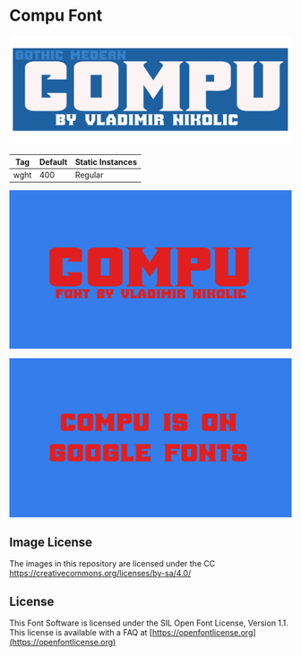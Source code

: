 # Compu Font
![Image](documents/image(2).png)

  Tag | Default | Static Instances
--- | --- | ---
  wght | 400 | Regular
  
![Image](documents/image1.png)

![Image](documents/image2.png)

## Image License
The images in this repository are licensed under the CC https://creativecommons.org/licenses/by-sa/4.0/

## License
This Font Software is licensed under the SIL Open Font License, Version 1.1.
This license is available with a FAQ at [https://openfontlicense.org](https://openfontlicense.org)


